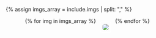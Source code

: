 <style type="text/css">
    .gallery-container {
        margin-left: 50px;
        display: flex;
        flex-wrap: wrap;
    }
    .gallery-img {
        max-width: 150px;
        max-height: 150px;
        border-radius: 5px;
    }
    .gallery-entry {
      text-align: center;
      margin: 10px;
      padding: 5px;
      transition: border 0.5s ease, box-shadow 0.5s ease;
      border-radius: 5px;
      border: 2px solid #ffffff;
    }
    .gallery-entry:hover {
      border: 2px solid #f0f0f0;        
      box-shadow: 3px 3px 0px 0px #e0e0e0;
    }
</style>

{% assign imgs_array = include.imgs | split: "," %}

<p>
    <div class="gallery-container">
        {% for img in imgs_array %}
            <div class="gallery-entry">
                <a href="{{ img }}">
                    <img src="{{ img }}" class="gallery-img">
                </a>
            </div>
        {% endfor %}
    </div>
</p>